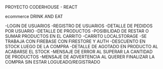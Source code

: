 
PROYECTO CODERHOUSE - REACT

ecommerce DRINK AND EAT

-LOGIN DE USUARIOS
-REGISTRO DE USUARIOS
-DETALLE DE PEDIDOS POR USUARIO
-DETALLE DE PRODUCTOS
-POSIBILIDAD DE RESTAR O SUMAR PRODUCTOS EN EL CARRITO
-CARRITO LOCALSTORAGE
-SE TRABAJA CON FIREBASE CON FIRESTORE Y AUTH
-DESCUENTO EN STOCK LUEGO DE LA COMPRA
-DETALLE DE AGOTADO EN PRODUCTO AL ACABARSE EL STOCK
-MENSAJE DE ERROR AL SUPERAR LA CANTIDAD DE PRODUCTOS
-MENSAJE DE ADVERTENCIA AL QUERER FINALIZAR LA COMPRA SIN ESTAR LOGUEADO/REGISTRADO
